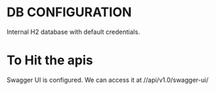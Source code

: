 # DB CONFIGURATION
Internal H2 database with default credentials.

# To Hit the apis
Swagger UI is configured.
We can access it at /<host>/api/v1.0/swagger-ui/